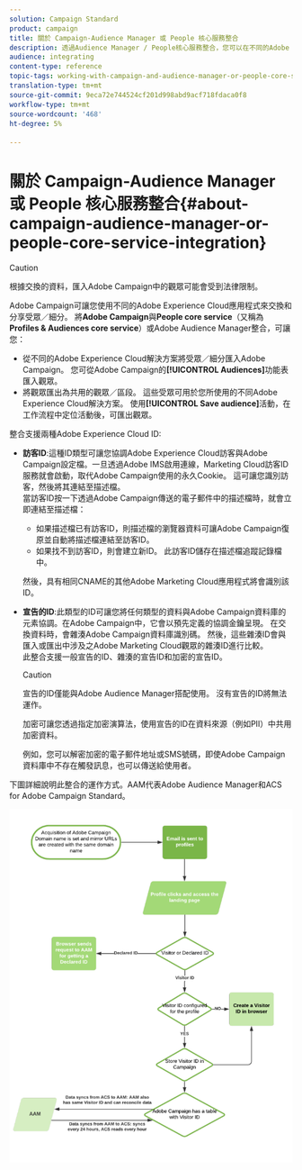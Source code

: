 ```yaml
---
solution: Campaign Standard
product: campaign
title: 關於 Campaign-Audience Manager 或 People 核心服務整合
description: 透過Audience Manager / People核心服務整合，您可以在不同的Adobe Experience Cloud解決方案中共用受眾或細分。
audience: integrating
content-type: reference
topic-tags: working-with-campaign-and-audience-manager-or-people-core-service
translation-type: tm+mt
source-git-commit: 9eca72e744524cf201d998abd9acf718fdaca0f8
workflow-type: tm+mt
source-wordcount: '468'
ht-degree: 5%

---
```



# 關於 Campaign-Audience Manager 或 People 核心服務整合{#about-campaign-audience-manager-or-people-core-service-integration}

>[!CAUTION]
>
>根據交換的資料，匯入Adobe Campaign中的觀眾可能會受到法律限制。

Adobe Campaign可讓您使用不同的Adobe Experience Cloud應用程式來交換和分享受眾／細分。 將&#x200B;**Adobe Campaign**&#x200B;與&#x200B;**People core service**（又稱為&#x200B;**Profiles &amp; Audiences core service**）或Adobe Audience Manager整合，可讓您：

* 從不同的Adobe Experience Cloud解決方案將受眾／細分匯入Adobe Campaign。 您可從Adobe Campaign的&#x200B;**[!UICONTROL Audiences]**&#x200B;功能表匯入觀眾。
* 將觀眾匯出為共用的觀眾／區段。 這些受眾可用於您所使用的不同Adobe Experience Cloud解決方案。 使用&#x200B;**[!UICONTROL Save audience]**&#x200B;活動，在工作流程中定位活動後，可匯出觀眾。

整合支援兩種Adobe Experience Cloud ID:

* **訪客ID**:這種ID類型可讓您協調Adobe Experience Cloud訪客與Adobe Campaign設定檔。一旦透過Adobe IMS啟用連線，Marketing Cloud訪客ID服務就會啟動，取代Adobe Campaign使用的永久Cookie。 這可讓您識別訪客，然後將其連結至描述檔。
   <br>當訪客ID按一下透過Adobe Campaign傳送的電子郵件中的描述檔時，就會立即連結至描述檔：
   * 如果描述檔已有訪客ID，則描述檔的瀏覽器資料可讓Adobe Campaign復原並自動將描述檔連結至訪客ID。
   * 如果找不到訪客ID，則會建立新ID。 此訪客ID儲存在描述檔追蹤記錄檔中。

   然後，具有相同CNAME的其他Adobe Marketing Cloud應用程式將會識別該ID。

* **宣告的ID**:此類型的ID可讓您將任何類型的資料與Adobe Campaign資料庫的元素協調。在Adobe Campaign中，它會以預先定義的協調金鑰呈現。 在交換資料時，會雜湊Adobe Campaign資料庫識別碼。 然後，這些雜湊ID會與匯入或匯出中涉及之Adobe Marketing Cloud觀眾的雜湊ID進行比較。
   <br>此整合支援一般宣告的ID、雜湊的宣告ID和加密的宣告ID。

   >[!CAUTION]
   >
   >宣告的ID僅能與Adobe Audience Manager搭配使用。 沒有宣告的ID將無法運作。

   加密可讓您透過指定加密演算法，使用宣告的ID在資料來源（例如PII）中共用加密資料。

   例如，您可以解密加密的電子郵件地址或SMS號碼，即使Adobe Campaign資料庫中不存在觸發訊息，也可以傳送給使用者。

下圖詳細說明此整合的運作方式。AAM代表Adobe Audience Manager和ACS for Adobe Campaign Standard。

![](assets/aam_diagram.png)